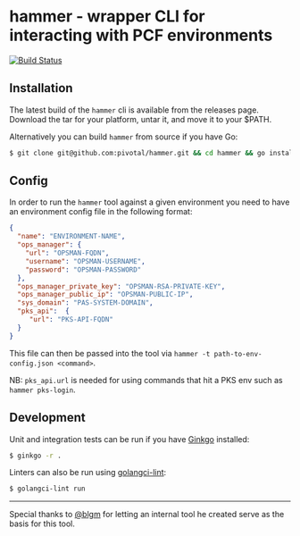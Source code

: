 # hammer - wrapper CLI for interacting with PCF environments
[![Build Status](https://travis-ci.com/pivotal/hammer.svg?token=jUqzM7hyJNi7CRu5xyLL&branch=master)](https://travis-ci.com/pivotal/hammer)

## Installation

The latest build of the `hammer` cli is available from the releases page.
Download the tar for your platform, untar it, and move it to your $PATH.

Alternatively you can build `hammer` from source if you have Go:
```bash
$ git clone git@github.com:pivotal/hammer.git && cd hammer && go install
```

## Config

In order to run the `hammer` tool against a given environment you need to have an environment config file in the following format:
```json
{
  "name": "ENVIRONMENT-NAME",
  "ops_manager": {
    "url": "OPSMAN-FQDN",
    "username": "OPSMAN-USERNAME",
    "password": "OPSMAN-PASSWORD"
  },
  "ops_manager_private_key": "OPSMAN-RSA-PRIVATE-KEY",
  "ops_manager_public_ip": "OPSMAN-PUBLIC-IP",
  "sys_domain": "PAS-SYSTEM-DOMAIN",
  "pks_api":  {
     "url": "PKS-API-FQDN"
  }
}
```
This file can then be passed into the tool via `hammer -t path-to-env-config.json <command>`.

NB: `pks_api.url` is needed for using commands that hit a PKS env such as `hammer pks-login`.

## Development

Unit and integration tests can be run if you have [Ginkgo](https://github.com/onsi/ginkgo) installed:
```bash
$ ginkgo -r .
```

Linters can also be run using [golangci-lint](https://github.com/golangci/golangci-lint):
```bash
$ golangci-lint run
```

---

Special thanks to [@blgm](https://github.com/blgm) for letting an internal tool he created serve as the basis for this tool.
